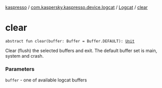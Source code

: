 [kaspresso](../../index.md) / [com.kaspersky.kaspresso.device.logcat](../index.md) / [Logcat](index.md) / [clear](./clear.md)

# clear

`abstract fun clear(buffer: Buffer = Buffer.DEFAULT): `[`Unit`](https://kotlinlang.org/api/latest/jvm/stdlib/kotlin/-unit/index.html)

Clear (flush) the selected buffers and exit.
The default buffer set is main, system and crash.

### Parameters

`buffer` - one of available logcat buffers